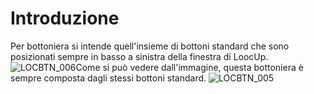 # Introduzione

Per bottoniera si intende quell'insieme di bottoni standard che sono posizionati sempre in basso a sinistra della finestra di LoocUp.
![LOCBTN_006](http://doc.smeup.com/immagini/MBDOC_OPE-LOCEXD_08/LOCBTN_006.png)Come si può vedere dall'immagine, questa bottoniera è sempre composta dagli stessi bottoni standard.
![LOCBTN_005](http://doc.smeup.com/immagini/MBDOC_OPE-LOCEXD_08/LOCBTN_005.png)
